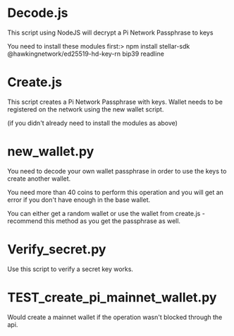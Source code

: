 # Decode.js 

This script using NodeJS will decrypt a Pi Network Passphrase to keys

You need to install these modules first:> 
npm install stellar-sdk @hawkingnetwork/ed25519-hd-key-rn bip39 readline

# Create.js

This script creates a Pi Network Passphrase with keys. Wallet needs to be registered on the network using the new wallet script. 

(if you didn't already need to install the modules as above)

# new_wallet.py

You need to decode your own wallet passphrase in order to use the keys to create another wallet.  

You need more than 40 coins to perform this operation and you will get an error if you don't have enough in the base wallet. 

You can either get a random wallet or use the wallet from create.js - recommend this method as you get the passphrase as well. 

# Verify_secret.py

Use this script to verify a secret key works. 

# TEST_create_pi_mainnet_wallet.py

Would create a mainnet wallet if the operation wasn't blocked through the api.


